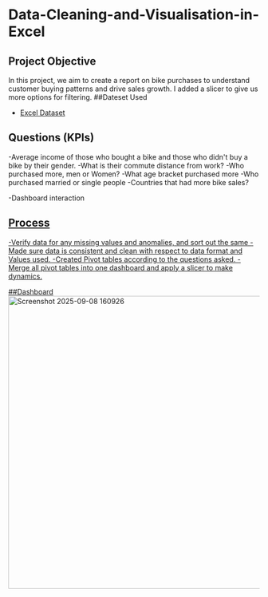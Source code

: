 # Data-Cleaning-and-Visualisation-in-Excel
## Project Objective
In this project, we aim to create a report on bike purchases to understand customer buying patterns and drive sales growth. I added a slicer to give us more options for filtering.
##Dateset Used
- <a href="https://github.com/sfakar/Data-Cleaning-and-Visualisation-Excel/blob/main/Excel%20Project.xlsx">Excel Dataset</a>

## Questions (KPIs)

-Average income of those who bought a bike and those who didn't buy a bike by their gender.
-What is their commute distance from work?
-Who purchased more, men or Women?
-What age bracket purchased more
-Who purchased married or single people
-Countries that had more bike sales?

-Dashboard interaction <a href="https://github.com/sfakar/Data-Cleaning-and-Visualisation-Excel/blob/main/Screenshot%202025-09-08%20160926.png">

## Process

-Verify data for any missing values and anomalies, and sort out the same
-Made sure data is consistent and clean with respect to data format and Values used.
-Created Pivot tables according to the questions asked.
-Merge all pivot tables into one dashboard and apply a slicer to make dynamics.

##Dashboard
<img width="1013" height="587" alt="Screenshot 2025-09-08 160926" src="https://github.com/user-attachments/assets/5a9e93bc-021a-45f4-8afa-d4a53fc82f99" />



